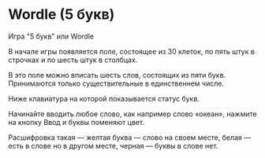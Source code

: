 # Wordle (5 букв)
Игра "5 букв" или Wordle

В начале игры появляется поле, состоящее из 30 клеток, по пять штук в строчках и по шесть штук в столбцах.

В это поле можно вписать шесть слов, состоящих из пяти букв. Принимаются только существительные в единственнем числе.

Ниже клавиатура на которой показывается статус букв.

Начинайте вводить любое слово, как например слово «океан», нажмите на кнопку Ввод и буквы поменяют цвет.

Расшифровка такая — желтая буква — слово на своем месте, белая — есть в слове но в другом месте, черная — буквы в слове нет.

